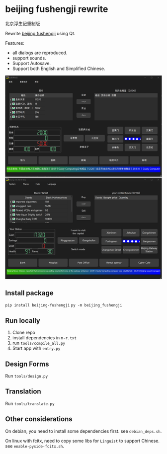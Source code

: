# beijing fushengji rewrite

北京浮生记重制版

Rewrite [beijing fushengji][url] using Qt.

[url]: https://github.com/chrisguo/beijing_fushengji

Features:
 - all dialogs are reproduced.
 - support sounds.
 - Support Autosave.
 - Support both English and Simplified Chinese.


![main](https://github.com/soda92/beijing_fushengji_rewrite/raw/main/main.png)
![main_en](https://github.com/soda92/beijing_fushengji_rewrite/raw/main/main-en.png)

## Install package

`pip install beijing-fushengji`
`py -m beijing_fushengji`

## Run locally

1. Clone repo
1. install dependencies in `m-r.txt`
1. run `tools/compile_all.py`
1. Start app with `entry.py`

## Design Forms

Run `tools/design.py`

## Translation

Run `tools/translate.py`

## Other considerations

On debian, you need to install some dependencies first. see `debian_deps.sh`.

On linux with fcitx, need to copy some libs for `Linguist` to support Chinese. see `enable-pyside-fcitx.sh`.
